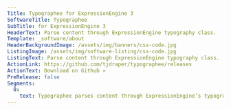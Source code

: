 ```yaml
---
Title: Typographee for ExpressionEngine 3
SoftwareTitle: Typographee
SubTitle: for ExpressionEngine 3
HeaderText: Parse content through ExpressionEngine typography class.
Template: _software/about
HeaderBackgroundImage: /assets/img/banners/css-code.jpg
ListingImage: /assets/img/software-listing/css-code.jpg
ListingText: Parse content through ExpressionEngine typography class.
ActionLink: https://github.com/tjdraper/typographee/releases
ActionText: Download on Github »
PreRelease: false
Segments:
  0:
    text: Typographee parses content through ExpressionEngine’s typography class with a tag pair.
---
```


